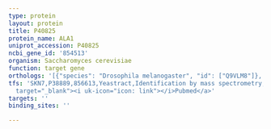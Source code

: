 ```yaml
---
type: protein
layout: protein
title: P40825
protein_name: ALA1
uniprot_accession: P40825
ncbi_gene_id: '854513'
organism: Saccharomyces cerevisiae
function: target gene
orthologs: '[{"species": "Drosophila melanogaster", "id": ["Q9VLM8"]}, {"species": "Caenorhabditis elegans", "id": ["O01541"]}, {"species": "Homo sapiens", "id": ["<a href=\"/protein/p49588\">P49588</a>"]}, {"species": "Mus musculus", "id": ["Q8BGQ7"]}, {"species": "Rattus norvegicus", "id": ["P50475"]}]'
tfs: 'SKN7,P38889,856613,Yeastract,Identification by mass spectrometry,&ensp;<a href="https://www.ncbi.nlm.nih.gov/pubmed/?term=27373166%5Buid%5D+OR+24170807%5Buid%5D"
  target="_blank"><i uk-icon="icon: link"></i>Pubmed</a>'
targets: ''
binding_sites: ''

---
```

